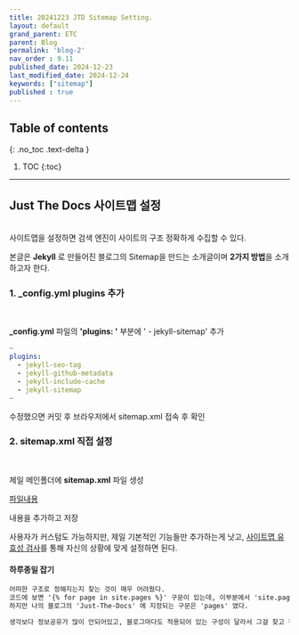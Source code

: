 ```yaml
---
title: 20241223 JTD Sitemap Setting.
layout: default
grand_parent: ETC
parent: Blog
permalink: 'blog-2'
nav_order : 9.11
published_date: 2024-12-23
last_modified_date: 2024-12-24
keywords: ["sitemap"]
published : true
---
```

## Table of contents
{: .no_toc .text-delta }

1. TOC
{:toc}
---

<!-- 글의 제목은 ##
    나머지 큰 제목은 ###
    이후 나머지는 4개이상 -->

## Just The Docs 사이트맵 설정
<br>
사이트맵을 설정하면 검색 엔진이 사이트의 구조 정확하게 수집할 수 있다.
<br>

본글은 **Jekyll** 로 만들어진 블로그의 Sitemap을 만드는 소개글이며 **2가지 방법**을 소개하고자 한다. 

### 1. _config.yml plugins 추가
<br>

**_config.yml** 파일의 **'plugins: '** 부분에 '  - jekyll-sitemap' 추가

```yml
~
plugins:
  - jekyll-seo-tag
  - jekyll-github-metadata
  - jekyll-include-cache
  - jekyll-sitemap
~
```

수정했으면 커밋 후 브라우저에서 sitemap.xml 접속 후 확인

### 2. sitemap.xml 직접 설정
<br>

제일 메인폴더에 **sitemap.xml** 파일 생성

[파일내용](https://github.com/pozuhtuhv/pozuhtuhv.github.io/blob/main/sitemap.xml)

내용을 추가하고 저장<br>

사용자가 커스텀도 가능하지만, 제일 기본적인 기능들만 추가하는게 낫고, [사이트맵 유효성 검사](https://products.aspose.app/html/ko/sitemap-validator)를 통해 자신의 상황에 맞게 설정하면 된다.

#### 하루종일 잡기
```html
어떠한 구조로 정해지는지 찾는 것이 매우 어려웠다.
코드에 보면 '{% for page in site.pages %}' 구문이 있는데, 이부분에서 'site.pages' 를 쓰는게 있고 'site.docs' 나 'site.posts' 가 있었다. 
하지만 나의 블로그의 'Just-The-Docs' 에 지정되는 구문은 'pages' 였다.

생각보다 정보공유가 많이 안되어있고, 블로그마다도 적용되어 있는 구성이 달라서 그걸 찾고 적용하느라 많은 시간을 보낸거같다.
```